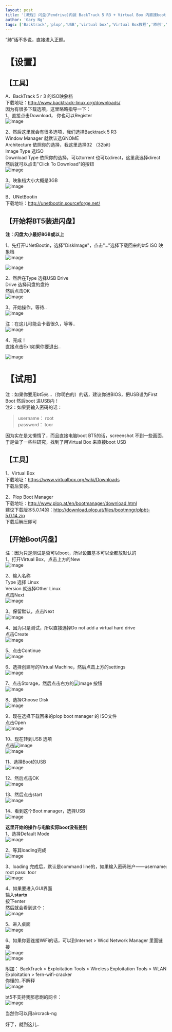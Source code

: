 ```yaml
---
layout: post
title: '[教程] 闪盘(Pendrive)内装 BackTrack 5 R3 + Virtual Box 内直接boot USB 教程'
author: 'Gary Ng'
tags: ['Backtrack','plop','USB','virtual box','Virtual Box教程','原创','教程']
---
```


“肺”话不多说，直接进入正题。  


#  【设置】

##  【工具】

A、BackTrack 5 r 3 的ISO映象档  
下载地址：<http://www.backtrack-linux.org/downloads/>  
因为有很多下载选项，这里略略指导一下：  
1、直接点击Download， 你也可以Register  
![image](http://lh4.ggpht.com/-J0UgYcjhhSY/UiCjj7Q8N3I/AAAAAAAAEPw/WFem9cUH1ko/image_thumb.png?imgmax=800)  
  
2、然后这里就会有很多选项，我们选择Backtrack 5 R3  
Window Manager 就默认选GNOME  
Architecture 依照你的选择，我这里选择32 （32bit）  
Image Type 选ISO  
Download Type 依照你的选择，可以torrent 也可以direct，这里我选择direct  
然后就可以点击"Click To Download"的按钮  
![image](http://lh3.ggpht.com/-SmQyW1AhASo/UiCjlQIN27I/AAAAAAAAEQA/P2CZKhcbqJg/image_thumb%25255B2%25255D.png?imgmax=800)  
  
3、映象档大小大概是3GB  
![image](http://lh6.ggpht.com/-IuQULPH6Nds/UiCjmcy0qpI/AAAAAAAAEQQ/L4zV3buqv44/image_thumb%25255B3%25255D.png?imgmax=800)  
  
B、UNetBootin  
下载地址：<http://unetbootin.sourceforge.net/>  
  


##  【开始将BT5装进闪盘】

**注：闪盘大小最好8GB或以上**  
  
1、先打开UNetBootin，选择"DiskImage"，点击"…"选择下载回来的bt5 ISO 映象档  
![image](http://lh4.ggpht.com/-HXCK0DGli-4/UiCjnkB9LHI/AAAAAAAAEQg/rIqVcqaXU-U/image_thumb%25255B4%25255D.png?imgmax=800)  
  
![image](http://lh5.ggpht.com/-FDln5_I0Q9k/UiCjo35ttQI/AAAAAAAAEQw/ks5prAzuL5c/image_thumb%25255B5%25255D.png?imgmax=800)  
  
2、然后在Type 选择USB Drive  
Drive 选择闪盘的盘符  
然后点击OK  
![image](http://lh4.ggpht.com/-XJlhadnmJ2I/UiCjp7rknFI/AAAAAAAAERA/dv57PXbxAaU/image_thumb%25255B6%25255D.png?imgmax=800)  
  
3、开始操作，等待..  
![image](http://lh3.ggpht.com/-QQNZoAJ3lHE/UiCjrNZinpI/AAAAAAAAERQ/Ej378ifhfKk/image_thumb%25255B7%25255D.png?imgmax=800)  
  
注：在这儿可能会卡着很久，等等..  
![image](http://lh3.ggpht.com/-au-A4sADANA/UiCjsdNZqyI/AAAAAAAAERg/pRmaPBJXaUQ/image_thumb%25255B8%25255D.png?imgmax=800)  
  
4、完成！  
直接点击Exit如果你要退出..  
  
![image](http://lh5.ggpht.com/-001hgnFYc0I/UiCjtbZPc1I/AAAAAAAAERw/I1s1ExK2ewI/image_thumb%25255B9%25255D.png?imgmax=800)  
  


#  【试用】

注：如果你要用bt5来…（你明白的）的话，建议你进BIOS，把USB设为First Boot 然后boot 进USB内！  
注2：如果要输入密码的话：  


> username： root  
password： toor

因为实在是太懒惰了，而且直接电脑boot BT5的话，screenshot 不到一些画面，于是做了一些些研究，找到了用Virtual Box 来直接boot USB  


##  【工具】

1、Virtual Box  
下载地址：<https://www.virtualbox.org/wiki/Downloads>  
下载后安装。  
  
2、Plop Boot Manager  
下载地址：<http://www.plop.at/en/bootmanager/download.html>  
建议下载版本5.0.14的：<http://download.plop.at/files/bootmngr/plpbt-5.0.14.zip>  
下载后解压即可  
  


##  【开始Boot闪盘】

注：因为只是测试是否可以boot，所以设置基本可以全都放默认的  
1、打开Virtual Box，点击上方的New  
![image](http://lh6.ggpht.com/-TPwTWg8MHdQ/UiCjuqDju4I/AAAAAAAAESA/rZd3cXlw_t4/image_thumb%25255B10%25255D.png?imgmax=800)  
  
2、输入名称  
Type 选择 Linux  
Version 就选择Other Linux  
点击Next  
![image](http://lh4.ggpht.com/-aDRrkieOO8g/UiCjvrER7jI/AAAAAAAAESQ/L8sPj1xcpSM/image_thumb%25255B11%25255D.png?imgmax=800)  
  
3、保留默认，点击Next  
![image](http://lh6.ggpht.com/-bdrPXZv0dGo/UiCjw2VmzhI/AAAAAAAAESg/TbMNECS_pug/image_thumb%25255B12%25255D.png?imgmax=800)  
  
4、因为只是测试，所以直接选择Do not add a virtual hard drive  
点击Create  
![image](http://lh4.ggpht.com/-7IRmVqQdDlw/UiCjyHI_4mI/AAAAAAAAESw/fhBHpI0N8EY/image_thumb%25255B13%25255D.png?imgmax=800)  
  
5、点击Continue  
![image](http://lh3.ggpht.com/-urn21grOH0M/UiCjzHd-S4I/AAAAAAAAETA/ui6p5h3sLPg/image_thumb%25255B14%25255D.png?imgmax=800)  
  
6、选择创建号的Virtual Machine，然后点击上方的settings  
![image](http://lh3.ggpht.com/-L3ThXysX65U/UiCj0UPlnEI/AAAAAAAAETQ/FjM0BkCPD_4/image_thumb%25255B15%25255D.png?imgmax=800)  
  
7、点击Storage，然后点击右方的![image](http://lh4.ggpht.com/-LnYls4vqo1Y/UiCj1at232I/AAAAAAAAETg/F70X7YoojrI/image_thumb%25255B17%25255D.png?imgmax=800) 按钮  
![image](http://lh5.ggpht.com/-gMC4da2DGFQ/UiCj2gV6DBI/AAAAAAAAETw/AyQY0s-8qnM/image_thumb%25255B16%25255D.png?imgmax=800)  
  
8、选择Choose Disk  
![image](http://lh3.ggpht.com/-lnbR6oN07DQ/UiCj3kIsbBI/AAAAAAAAEUA/yWhr9FEBVCA/image_thumb%25255B18%25255D.png?imgmax=800)  
  
9、现在选择下载回来的plop boot manager 的 ISO文件  
点击Open  
![image](http://lh5.ggpht.com/-tSgDocCeeis/UiCj475F7TI/AAAAAAAAEUQ/ME0hLyfvblc/image_thumb%25255B19%25255D.png?imgmax=800)  
  
10、现在转到USB 选项  
点击![image](http://lh4.ggpht.com/-erWKQzUOrOg/UiCj54_gptI/AAAAAAAAEUg/v6YSvBJ2Z5Y/image_thumb%25255B22%25255D.png?imgmax=800)  
![image](http://lh4.ggpht.com/-9WQK5LPxLLQ/UiCj7DwHWfI/AAAAAAAAEUw/t-8SFzuE8qc/image_thumb%25255B20%25255D.png?imgmax=800)  
  
11、选择Boot的USB  
![image](http://lh5.ggpht.com/-JaEhrYInTVg/UiCj8MW4OcI/AAAAAAAAEVA/3rBpwc7P4OI/image_thumb%25255B23%25255D.png?imgmax=800)  
  
12、然后点击OK  
![image](http://lh3.ggpht.com/-JcPWFZEVpwg/UiCj9d9JqnI/AAAAAAAAEVQ/2bUbeDMvnyo/image_thumb%25255B24%25255D.png?imgmax=800)  
  
13、然后点击start  
![image](http://lh4.ggpht.com/-1I0nwxnZf9o/UiCj_Elry5I/AAAAAAAAEVg/ued4eX_yQzo/image_thumb%25255B25%25255D.png?imgmax=800)  
  
14、看到这个Boot manager，选择USB  
![image](http://lh3.ggpht.com/-7QRF7DYwVAU/UiCkAAym39I/AAAAAAAAEVw/0pOkgseB_Pc/image_thumb%25255B26%25255D.png?imgmax=800)  
  
**这里开始的操作与电脑实际boot没有差别**  
1、选择Default Mode  
![image](http://lh6.ggpht.com/--iqX32YovHM/UiCkBubvJiI/AAAAAAAAEWA/TPGdnieNvYo/image_thumb%25255B27%25255D.png?imgmax=800)  
  
2、等其loading完成  
![image](http://lh3.ggpht.com/-hfjOTcbXXyA/UiCkC28LgxI/AAAAAAAAEWQ/3cjti-Fw3YE/image_thumb%25255B28%25255D.png?imgmax=800)  
  
3、loading 完成后，默认是command line的，如果输入密码账户——username: root pass: toor  
![image](http://lh4.ggpht.com/--oY26AQj46c/UiCkEjWp3VI/AAAAAAAAEWg/mTUighiQuPs/image_thumb%25255B30%25255D.png?imgmax=800)  
  
4、如果要进入GUI界面  
输入**startx**  
按下enter  
然后就会看到这个：  
![image](http://lh6.ggpht.com/-5EGQvsHj7ik/UiCkH1MW_4I/AAAAAAAAEWw/TUb59cFZ_yY/image_thumb%25255B31%25255D.png?imgmax=800)  
  
5、进入桌面  
![image](http://lh6.ggpht.com/-vedJzgXlVMQ/UiCkK7v-QcI/AAAAAAAAEXA/I-Tr_HeDkII/image_thumb%25255B32%25255D.png?imgmax=800)  
  
6、如果你要连接WiFi的话，可以到Internet > Wicd Network Manager 里面链接  
![image](http://lh4.ggpht.com/-o0rMHs0Vu8s/UiCkNNQDfCI/AAAAAAAAEXQ/MqUzd5tp5VQ/image_thumb%25255B38%25255D.png?imgmax=800)  
![image](http://lh3.ggpht.com/-ntDl__sePnY/UiCkOg44exI/AAAAAAAAEXg/mSgUSVjuniM/image_thumb%25255B39%25255D.png?imgmax=800)  
  
附加： BackTrack > Exploitation Tools > Wireless Exploitation Tools > WLAN Exploitation > fern-wifi-cracker  
你懂的..不解释  
![image](http://lh5.ggpht.com/-dysJqRtgGN0/UiCkQ5t1InI/AAAAAAAAEXw/DgL1X0snlts/image_thumb%25255B33%25255D.png?imgmax=800)  
  
bt5不支持我那悲剧的网卡：  
![image](http://lh4.ggpht.com/-vW-4WptawI0/UiCkSoKBgwI/AAAAAAAAEYA/HZNzqwZ1U44/image_thumb%25255B34%25255D.png?imgmax=800)  
  
当然你可以用aircrack-ng  
  
好了，就到这儿..

